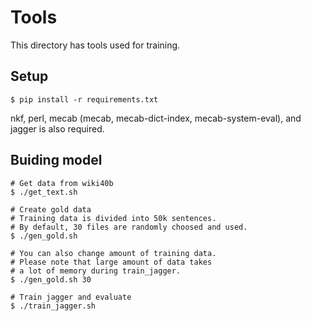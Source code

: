 # Tools

This directory has tools used for training.

## Setup

```
$ pip install -r requirements.txt
```

nkf, perl, mecab (mecab, mecab-dict-index, mecab-system-eval), and jagger is also required.

## Buiding model

```
# Get data from wiki40b
$ ./get_text.sh

# Create gold data
# Training data is divided into 50k sentences.
# By default, 30 files are randomly choosed and used.
$ ./gen_gold.sh

# You can also change amount of training data.
# Please note that large amount of data takes 
# a lot of memory during train_jagger.
$ ./gen_gold.sh 30

# Train jagger and evaluate
$ ./train_jagger.sh
```
